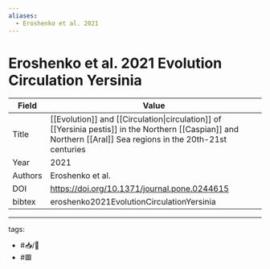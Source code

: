 ```yaml
---
aliases:
  - Eroshenko et al. 2021
---
```


# Eroshenko et al. 2021 Evolution Circulation Yersinia

| Field   | Value                                                                                                                                                          |
| ------- | -------------------------------------------------------------------------------------------------------------------------------------------------------------- |
| Title   | [[Evolution]] and [[Circulation\|circulation]] of [[Yersinia pestis]] in the Northern [[Caspian]] and Northern [[Aral]] Sea regions in the 20th-21st centuries |
| Year    | 2021                                                                                                                                                           |
| Authors | Eroshenko et al.                                                                                                                                               |
| DOI     | <https://doi.org/10.1371/journal.pone.0244615>                                                                                                                 |
| bibtex  | eroshenko2021EvolutionCirculationYersinia                                                                                                                      | 

---

tags: 
  - #📥/📰 
  - #🟥 